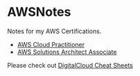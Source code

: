 # AWSNotes
Notes for my AWS Certifications.
- [AWS Cloud Practitioner](/AWSNotes/CPP.html)
- [AWS Solutions Architect Associate](/AWSNotes/SAA.html)


Please check out [DigitalCloud Cheat Sheets](https://digitalcloud.training/certification-training/)
